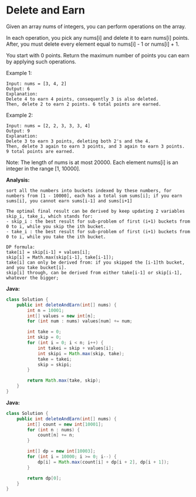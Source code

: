 # Delete and Earn

Given an array nums of integers, you can perform operations on the array.

In each operation, you pick any nums[i] and delete it to earn nums[i] points. After, you must delete every element equal to nums[i] - 1 or nums[i] + 1.

You start with 0 points. Return the maximum number of points you can earn by applying such operations.

Example 1:

    Input: nums = [3, 4, 2]
    Output: 6
    Explanation:
    Delete 4 to earn 4 points, consequently 3 is also deleted.
    Then, delete 2 to earn 2 points. 6 total points are earned.

Example 2:

    Input: nums = [2, 2, 3, 3, 3, 4]
    Output: 9
    Explanation:
    Delete 3 to earn 3 points, deleting both 2's and the 4.
    Then, delete 3 again to earn 3 points, and 3 again to earn 3 points.
    9 total points are earned.

Note:
    The length of nums is at most 20000.
    Each element nums[i] is an integer in the range [1, 10000].

**Analysis:**

    sort all the numbers into buckets indexed by these numbers, for numbers from [1 - 10000], each has a total sum sums[i]; if you earn sums[i], you cannot earn sums[i-1] and sums[i+1]

    The optimal final result can be derived by keep updating 2 variables skip_i, take_i, which stands for:
    - skip_i : the best result for sub-problem of first (i+1) buckets from 0 to i, while you skip the ith bucket.
    - take_i : the best result for sub-problem of first (i+1) buckets from 0 to i, while you take the ith bucket.

    DP formula:
    take[i] = skip[i-1] + values[i];
    skip[i] = Math.max(skip[i-1], take[i-1]);
    take[i] can only be derived from: if you skipped the [i-1]th bucket, and you take bucket[i].
    skip[i] through, can be derived from either take[i-1] or skip[i-1], whatever the bigger;

**Java:**
```java
class Solution {
    public int deleteAndEarn(int[] nums) {
        int n = 10001;
        int[] values = new int[n];
        for (int num : nums) values[num] += num;

        int take = 0;
        int skip = 0;
        for (int i = 0; i < n; i++) {
            int takei = skip + values[i];
            int skipi = Math.max(skip, take);
            take = takei;
            skip = skipi;
        }

        return Math.max(take, skip);
    }
}
```

**Java:**
```java
class Solution {
    public int deleteAndEarn(int[] nums) {
        int[] count = new int[10001];
        for (int n : nums) {
            count[n] += n;
        }

        int[] dp = new int[10003];
        for (int i = 10000; i >= 0; i--) {
            dp[i] = Math.max(count[i] + dp[i + 2], dp[i + 1]);
        }

        return dp[0];
    }
}
```
